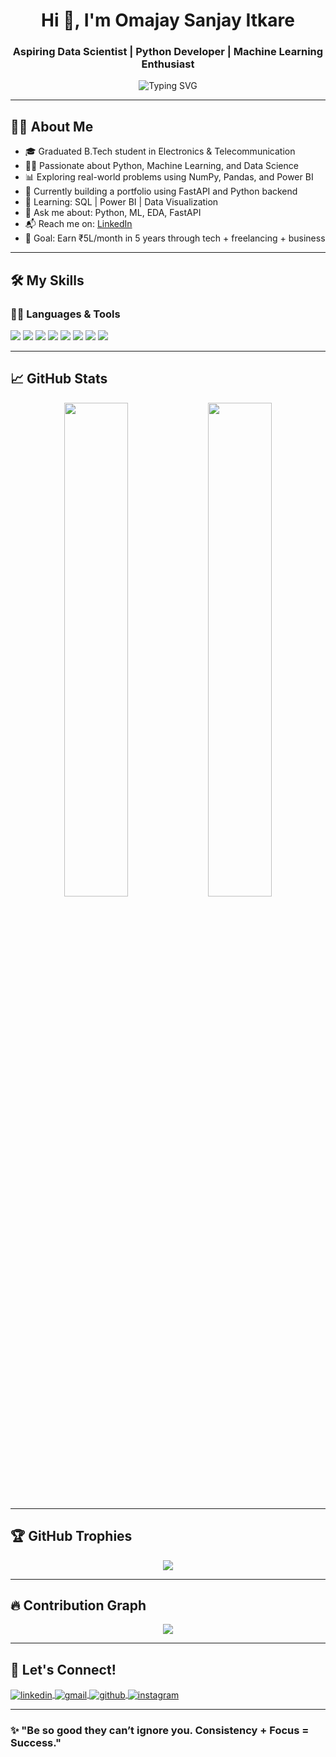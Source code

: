 <h1 align="center">Hi 👋, I'm Omajay Sanjay Itkare</h1>
<h3 align="center">Aspiring Data Scientist | Python Developer | Machine Learning Enthusiast</h3>

<p align="center">
  <img src="https://readme-typing-svg.demolab.com?font=Fira+Code&duration=3000&pause=1000&center=true&vCenter=true&width=435&lines=Graduated+Engineering+Student;Python+%7C+ML+%7C+Data+Science+Lover;Always+learning+new+things+%F0%9F%93%9A" alt="Typing SVG" />
</p>

---

## 🧑‍💻 About Me

- 🎓 Graduated B.Tech student in Electronics & Telecommunication  
- 👨‍💻 Passionate about Python, Machine Learning, and Data Science  
- 📊 Exploring real-world problems using NumPy, Pandas, and Power BI  
- 🚀 Currently building a portfolio using FastAPI and Python backend  
- 🌱 Learning: SQL | Power BI | Data Visualization  
- 💬 Ask me about: Python, ML, EDA, FastAPI  
- 📬 Reach me on: [LinkedIn](https://www.linkedin.com/in/omajay-itkare/)  
- 🧠 Goal: Earn ₹5L/month in 5 years through tech + freelancing + business

---

## 🛠️ My Skills

### 👨‍💻 Languages & Tools

<p align="left">
  <img src="https://img.shields.io/badge/Python-3670A0?style=for-the-badge&logo=python&logoColor=white"/>
  <img src="https://img.shields.io/badge/Numpy-013243?style=for-the-badge&logo=numpy&logoColor=white"/>
  <img src="https://img.shields.io/badge/Pandas-150458?style=for-the-badge&logo=pandas&logoColor=white"/>
  <img src="https://img.shields.io/badge/Matplotlib-004d7a?style=for-the-badge&logo=plotly&logoColor=white"/>
  <img src="https://img.shields.io/badge/Scikit--Learn-F7931E?style=for-the-badge&logo=scikit-learn&logoColor=white"/>
  <img src="https://img.shields.io/badge/FastAPI-009688?style=for-the-badge&logo=fastapi&logoColor=white"/>
  <img src="https://img.shields.io/badge/MySQL-00758F?style=for-the-badge&logo=mysql&logoColor=white"/>
  <img src="https://img.shields.io/badge/Power%20BI-F2C811?style=for-the-badge&logo=powerbi&logoColor=black"/>
</p>

---

## 📈 GitHub Stats

<p align="center">
  <img src="https://github-readme-stats.vercel.app/api?username=omitkare&show_icons=true&theme=radical" width="45%" />
  <img src="https://github-readme-streak-stats.herokuapp.com/?user=omitkare&theme=radical" width="45%" />
</p>

---

## 🏆 GitHub Trophies

<p align="center">
  <img src="https://github-profile-trophy.vercel.app/?username=omitkare&theme=radical&no-frame=true&title=Stars,Followers,Commits,Repositories" />
</p>

---

## 🔥 Contribution Graph

<p align="center">
  <img src="https://github-readme-activity-graph.vercel.app/graph?username=omitkare&theme=react-dark&area=true&hide_border=true" />
</p>

---

## 🔗 Let's Connect!

<p align="left">
  <a href="https://www.linkedin.com/in/omajay-itkare/" target="blank">
    <img align="center" src="https://img.shields.io/badge/LinkedIn-blue?style=for-the-badge&logo=linkedin&logoColor=white" alt="linkedin" />
  </a>
  <a href="mailto:itkareomajay@gmail.com">
    <img align="center" src="https://img.shields.io/badge/Gmail-D14836?style=for-the-badge&logo=gmail&logoColor=white" alt="gmail" />
  </a>
  <a href="https://github.com/omitkare" target="blank">
    <img align="center" src="https://img.shields.io/badge/GitHub-181717?style=for-the-badge&logo=github&logoColor=white" alt="github" />
  </a>
  <a href="https://www.instagram.com/omajay_itkare" target="blank">
    <img align="center" src="https://img.shields.io/badge/Instagram-E4405F?style=for-the-badge&logo=instagram&logoColor=white" alt="instagram" />
  </a>
</p>

---

### ✨ "Be so good they can’t ignore you. Consistency + Focus = Success."

